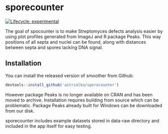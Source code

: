 
<!-- README.md is generated from README.Rmd. Please edit that file -->

# sporecounter

<!-- badges: start -->

[![Lifecycle:
experimental](https://img.shields.io/badge/lifecycle-experimental-orange.svg)](https://www.tidyverse.org/lifecycle/#experimental)
<!-- badges: end -->

The goal of spocounter is to make Streptomyces defects analysis easier
by using plot profiles generated from ImageJ and R package Peaks. This
way positions of all septa and nuclei can be found, along with distances
between septa and spores lacking DNA signal.

## Installation

You can install the released version of smoother from Github:

``` r
devtools::install_github('astrzalka/sporecounter')
```

However package Peaks is no longer available on CRAN and has been moved
to archive. Installation requires building from source which can be
problematic. Package Peaks already built for Windows can be downloaded
from our disk.

sporecounter includes example datasets stored in data-raw directory and
included in the app itself for easy testing.
